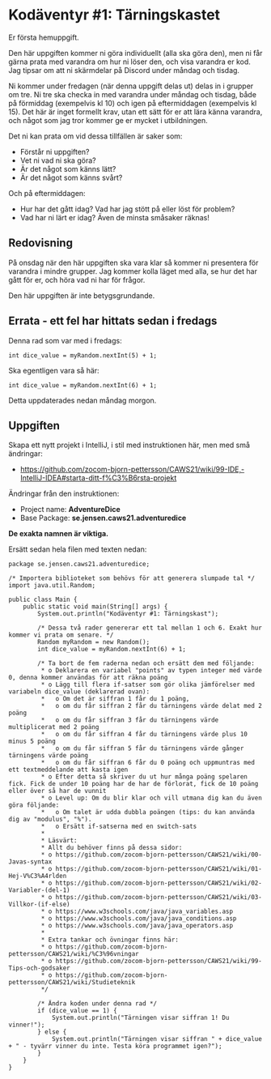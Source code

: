 # Kodäventyr #1: Tärningskastet

Er första hemuppgift.

Den här uppgiften kommer ni göra individuellt (alla ska göra den), men ni får gärna prata med varandra om hur ni löser den, och visa varandra er kod. Jag tipsar om att ni skärmdelar på Discord under måndag och tisdag.

Ni kommer under fredagen (när denna uppgift delas ut) delas in i grupper om tre. Ni tre ska checka in med varandra under måndag och tisdag, både på förmiddag (exempelvis kl 10) och igen på eftermiddagen (exempelvis kl 15). Det här är inget formellt krav, utan ett sätt för er att lära känna varandra, och något som jag tror kommer ge er mycket i utbildningen.

Det ni kan prata om vid dessa tillfällen är saker som:
* Förstår ni uppgiften?
* Vet ni vad ni ska göra?
* Är det något som känns lätt?
* Är det något som känns svårt?

Och på eftermiddagen:
* Hur har det gått idag? Vad har jag stött på eller löst för problem?
* Vad har ni lärt er idag? Även de minsta småsaker räknas!

## Redovisning

På onsdag när den här uppgiften ska vara klar så kommer ni presentera för varandra i mindre grupper. Jag kommer kolla läget med alla, se hur det har gått för er, och höra vad ni har för frågor.

Den här uppgiften är inte betygsgrundande.

## Errata - ett fel har hittats sedan i fredags

Denna rad som var med i fredags:

    int dice_value = myRandom.nextInt(5) + 1;

Ska egentligen vara så här:

    int dice_value = myRandom.nextInt(6) + 1;

Detta uppdaterades nedan måndag morgon.

## Uppgiften

Skapa ett nytt projekt i IntelliJ, i stil med instruktionen här, men med små ändringar:
* https://github.com/zocom-bjorn-pettersson/CAWS21/wiki/99-IDE,-IntelliJ-IDEA#starta-ditt-f%C3%B6rsta-projekt

Ändringar från den instruktionen:
* Project name: **AdventureDice**
* Base Package: **se.jensen.caws21.adventuredice**

**De exakta namnen är viktiga.**

Ersätt sedan hela filen med texten nedan:

    package se.jensen.caws21.adventuredice;
    
    /* Importera biblioteket som behövs för att generera slumpade tal */
    import java.util.Random;
    
    public class Main {
        public static void main(String[] args) {
            System.out.println("Kodäventyr #1: Tärningskast");
    
            /* Dessa två rader genererar ett tal mellan 1 och 6. Exakt hur kommer vi prata om senare. */
            Random myRandom = new Random();
            int dice_value = myRandom.nextInt(6) + 1;
    
            /* Ta bort de fem raderna nedan och ersätt dem med följande:
             * o Deklarera en variabel "points" av typen integer med värde 0, denna kommer användas för att räkna poäng
             * o Lägg till flera if-satser som gör olika jämförelser med variabeln dice_value (deklarerad ovan):
             *   o Om det är siffran 1 får du 1 poäng,
             *   o om du får siffran 2 får du tärningens värde delat med 2 poäng
             *   o om du får siffran 3 får du tärningens värde multiplicerat med 2 poäng
             *   o om du får siffran 4 får du tärningens värde plus 10 minus 5 poäng
             *   o om du får siffran 5 får du tärningens värde gånger tärningens värde poäng
             *   o om du får siffran 6 får du 0 poäng och uppmuntras med ett textmeddelande att kasta igen
             * o Efter detta så skriver du ut hur många poäng spelaren fick. Fick de under 10 poäng har de har de förlorat, fick de 10 poäng eller över så har de vunnit
             * o Level up: Om du blir klar och vill utmana dig kan du även göra följande:
             *   o Om talet är udda dubbla poängen (tips: du kan använda dig av "modulus", "%").
             *   o Ersätt if-satserna med en switch-sats
             *
             * Läsvärt:
             * Allt du behöver finns på dessa sidor:
             * o https://github.com/zocom-bjorn-pettersson/CAWS21/wiki/00-Javas-syntax
             * o https://github.com/zocom-bjorn-pettersson/CAWS21/wiki/01-Hej-V%C3%A4rlden
             * o https://github.com/zocom-bjorn-pettersson/CAWS21/wiki/02-Variabler-(del-1)
             * o https://github.com/zocom-bjorn-pettersson/CAWS21/wiki/03-Villkor-(if-else)
             * o https://www.w3schools.com/java/java_variables.asp
             * o https://www.w3schools.com/java/java_conditions.asp
             * o https://www.w3schools.com/java/java_operators.asp
             * 
             * Extra tankar och övningar finns här:
             * o https://github.com/zocom-bjorn-pettersson/CAWS21/wiki/%C3%96vningar
             * o https://github.com/zocom-bjorn-pettersson/CAWS21/wiki/99-Tips-och-godsaker
             * o https://github.com/zocom-bjorn-pettersson/CAWS21/wiki/Studieteknik
             */
    
            /* Ändra koden under denna rad */
            if (dice_value == 1) {
                System.out.println("Tärningen visar siffran 1! Du vinner!");
            } else {
                System.out.println("Tärningen visar siffran " + dice_value + " - tyvärr vinner du inte. Testa köra programmet igen?");
            }
        }
    }

